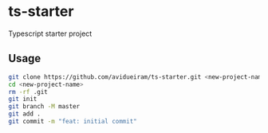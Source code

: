 # ts-starter

Typescript starter project

## Usage

```bash
git clone https://github.com/avidueiram/ts-starter.git <new-project-name>
cd <new-project-name>
rm -rf .git
git init
git branch -M master
git add .
git commit -m "feat: initial commit"
```

